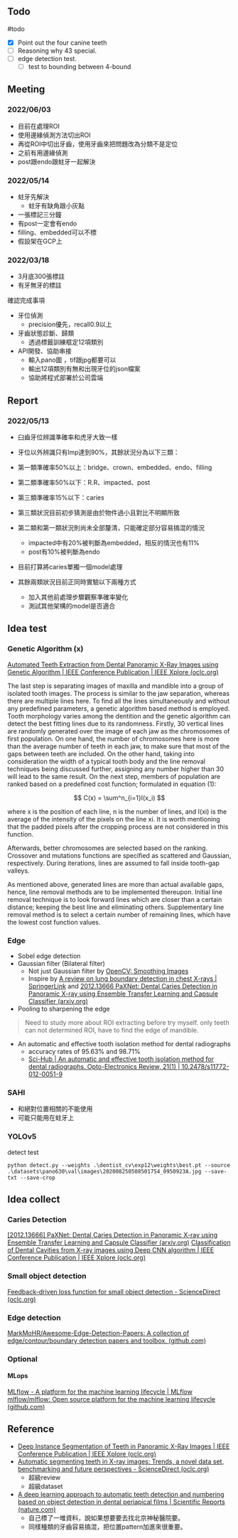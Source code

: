 ## Todo
#todo 
- [x] Point out the four canine teeth
- [ ] Reasoning why 43 special. 
- [ ] edge detection test.
	- [ ] test to bounding between 4-bound

## Meeting
### 2022/06/03
- 目前在處理ROI
- 使用邊緣偵測方法切出ROI
- 再從ROI中切出牙齒，使用牙齒來把問題改為分類不是定位
- 之前有用邊緣偵測
- post跟endo跟蛀牙一起解決
### 2022/05/14
- 蛀牙先解決
	- 蛀牙有缺角跟小灰點
- 一張標記三分鐘
- 有post一定會有endo
- filling、embedded可以不標
- 假設架在GCP上
### 2022/03/18
- 3月底300張標註
- 有牙無牙的標註

確認完成事項
- 牙位偵測
	- precision優先，recall0.9以上
- 牙齒狀態診斷、歸類
	- 透過標籤訓練框定12項類別
- API開發、協助串接
	- 輸入pano圖 ，tif跟jpg都要可以
	- 輸出12項類別有無和出現牙位的json檔案
	- 協助將程式部署於公司雲端

## Report
### 2022/05/13
- 臼齒牙位辨識準確率和虎牙大致一樣
- 牙位以外辨識只有lmp達到90%，其餘狀況分為以下三類：
- 第一類準確率50%以上：bridge、crown、embedded、endo、filling
- 第二類準確率50%以下：R.R、impacted、post
- 第三類準確率15%以下：caries

- 第三類狀況目前初步猜測是由於物件過小且對比不明顯所致
- 第二類和第一類狀況則尚未全部釐清，只能確定部分容易搞混的情況
	- impacted中有20%被判斷為embedded，相反的情況也有11%
	- post有10%被判斷為endo

- 目前打算將caries單獨一個model處理
- 其餘兩類狀況目前正同時實驗以下兩種方式
	- 加入其他前處理步驟觀察準確率變化
	- 測試其他架構的model是否適合

## Idea test
### Genetic Algorithm (x)
[Automated Teeth Extraction from Dental Panoramic X-Ray Images using Genetic Algorithm | IEEE Conference Publication | IEEE Xplore (oclc.org)](https://ieeexplore-ieee-org.nutc.idm.oclc.org/document/9180937)

The last step is separating images of maxilla and mandible into a group of isolated tooth images. The process is similar to the jaw separation, whereas there are multiple lines here. To find all the lines simultaneously and without any predefined parameters, a genetic algorithm based method is employed. Tooth morphology varies among the dentition and the genetic algorithm can detect the best fitting lines due to its randomness. Firstly, 30 vertical lines are randomly generated over the image of each jaw as the chromosomes of first population. On one hand, the number of chromosomes here is more than the average number of teeth in each jaw, to make sure that most of the gaps between teeth are included. On the other hand, taking into consideration the width of a typical tooth body and the line removal techniques being discussed further, assigning any number higher than 30 will lead to the same result. On the next step, members of population are ranked based on a predefined cost function; formulated in equation (1):

$$
C(x) = \sum^n_{i=1}I(x_i)
$$

where x is the position of each line, n is the number of lines, and I(xi) is the average of the intensity of the pixels on the line xi. It is worth mentioning that the padded pixels after the cropping process are not considered in this function.

Afterwards, better chromosomes are selected based on the ranking. Crossover and mutations functions are specified as scattered and Gaussian, respectively. During iterations, lines are assumed to fall inside tooth-gap valleys.

As mentioned above, generated lines are more than actual available gaps, hence, line removal methods are to be implemented thereupon. Initial line removal technique is to look forward lines which are closer than a certain distance; keeping the best line and eliminating others. Supplementary line removal method is to select a certain number of remaining lines, which have the lowest cost function values.

### Edge
- Sobel edge detection
- Gaussian filter (Bilateral filter)
	- Not just Gaussian filter by [OpenCV: Smoothing Images](https://docs.opencv.org/4.x/d4/d13/tutorial_py_filtering.html)
	- Inspire by [A review on lung boundary detection in chest X-rays | SpringerLink](https://link.springer.com/article/10.1007/s11548-019-01917-1) and [2012.13666 PaXNet: Dental Caries Detection in Panoramic X-ray using Ensemble Transfer Learning and Capsule Classifier (arxiv.org)](https://arxiv.org/abs/2012.13666)
- Pooling to sharpening the edge
> Need to study more about ROI extracting before try myself.
> only teeth can not determined ROI, have to find the edge of mandible.

- An automatic and effective tooth isolation method for dental radiographs
	- accuracy rates of 95.63% and 98.71%
	- [Sci-Hub | An automatic and effective tooth isolation method for dental radiographs. Opto-Electronics Review, 21(1) | 10.2478/s11772-012-0051-9](https://sci-hub.se/10.2478/s11772-012-0051-9)

### SAHI
- 和絕對位置相關的不能使用
- 可能只能用在蛀牙上

### YOLOv5

detect test
```shell
python detect.py --weights .\dentist_cv\exp12\weights\best.pt --source .\datasets\pano630\val\images\202008250508501754_0950923A.jpg --save-txt --save-crop
```

## Idea collect
### Caries Detection
[[2012.13666] PaXNet: Dental Caries Detection in Panoramic X-ray using Ensemble Transfer Learning and Capsule Classifier (arxiv.org)](https://arxiv.org/abs/2012.13666)
[Classification of Dental Cavities from X-ray images using Deep CNN algorithm | IEEE Conference Publication | IEEE Xplore (oclc.org)](https://ieeexplore-ieee-org.nutc.idm.oclc.org/document/9143013)

### Small object detection
[Feedback-driven loss function for small object detection - ScienceDirect (oclc.org)](https://www-sciencedirect-com.nutc.idm.oclc.org/science/article/pii/S0262885621001025?casa_token=PQfGADMDursAAAAA:NCf66YL4Nzd-7eh61sKh0x_14Zub3kMK1I8QJJ0mtSXsn3sJcgtFYp4V1u-Dax6RBxBiP2m7)

### Edge detection
[MarkMoHR/Awesome-Edge-Detection-Papers: A collection of edge/contour/boundary detection papers and toolbox. (github.com)](https://github.com/MarkMoHR/Awesome-Edge-Detection-Papers)

### Optional
#### MLops
[MLflow - A platform for the machine learning lifecycle | MLflow](https://mlflow.org/)
[mlflow/mlflow: Open source platform for the machine learning lifecycle (github.com)](https://github.com/mlflow/mlflow)

## Reference
- [Deep Instance Segmentation of Teeth in Panoramic X-Ray Images | IEEE Conference Publication | IEEE Xplore (oclc.org)](https://ieeexplore-ieee-org.nutc.idm.oclc.org/document/8614355)
- [Automatic segmenting teeth in X-ray images: Trends, a novel data set, benchmarking and future perspectives - ScienceDirect (oclc.org)](https://www-sciencedirect-com.nutc.idm.oclc.org/science/article/pii/S0957417418302252)
	- 超級review
	- 超級dataset
- [A deep learning approach to automatic teeth detection and numbering based on object detection in dental periapical films | Scientific Reports (nature.com)](https://www.nature.com/articles/s41598-019-40414-y#Sec11)
	- 自己標了一堆資料，說如果想要要去找北京神秘醫院要。
	- 同樣種類的牙齒容易搞混，把位置pattern加進來很重要。

